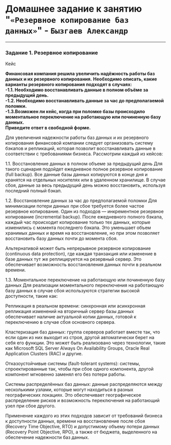 # Домашнее задание к занятию "`«Резервное копирование баз данных»`" - `Бызгаев Александр`

---

### Задание 1. Резервное копирование

Кейс  

**Финансовая компания решила увеличить надёжность работы баз данных и их резервного копирования.**
**Необходимо описать, какие варианты резервного копирования подходят в случаях:**    
 **-1.1. Необходимо восстанавливать данные в полном объёме за предыдущий день.**    
 **-1.2. Необходимо восстанавливать данные за час до предполагаемой поломки.**  
 **-1.3.Возможен ли кейс, когда при поломке базы происходило моментальное переключение на работающую или починенную базу данных.**    
**Приведите ответ в свободной форме.**



Для увеличения надежности работы баз данных и их резервного копирования финансовой компании следует организовать систему бэкапов и репликаций, которая позволит восстанавливать данные в соответствии с требованиями бизнеса. Рассмотрим каждый из кейсов:

1.1. Восстановление данных в полном объеме за предыдущий день
Для такого сценария подойдет ежедневное полное резервное копирование (full backup). Все данные базы данных копируются в конце дня и хранятся на отдельных носителях или в удаленном хранилище. В случае сбоя, данные за весь предыдущий день можно восстановить, используя последний полный бэкап.

1.2. Восстановление данных за час до предполагаемой поломки
Для минимизации потери данных при сбое требуется более частое резервное копирование. Один из подходов — инкрементное резервное копирование (incremental backup). После ежедневного полного бэкапа, каждый час происходит копирование только тех данных, которые изменились с момента последнего бэкапа. Это уменьшает объем хранимых данных и время на восстановление, но при этом позволяет восстановить базу данных почти до момента сбоя.

Альтернативой может быть непрерывное резервное копирование (continuous data protection), где каждая транзакция или изменение в базе данных тут же реплицируется на резервный сервер. Это обеспечивает возможность восстановления данных почти в реальном времени.

1.3. Моментальное переключение на работающую или починенную базу данных
Для реализации моментального переключения на работающую базу данных в случае сбоя используются стратегии высокой доступности, такие как:

Репликация в реальном времени: синхронная или асинхронная репликация изменений на вторичный сервер базы данных обеспечивает наличие актуальной копии данных, готовой к переключению в случае сбоя основного сервера.

Кластеризация баз данных: группа серверов работает вместе так, что если один из них выходит из строя, другой автоматически берет на себя его функции. Это может быть реализовано через технологии, такие как Microsoft SQL Server Always On Availability Groups, Oracle Real Application Clusters (RAC) и другие.

Отказоустойчивые системы (fault-tolerant systems): системы, спроектированные так, чтобы при сбое одного компонента, другой компонент мгновенно заменял его без потери работы.

Системы распределённых баз данных: данные распределяются между несколькими узлами, которые могут находиться в разных географических локациях. Это обеспечивает географическое распределение рисков и возможность переключения на работающий узел при сбое другого.

Применение каждого из этих подходов зависит от требований бизнеса к доступности данных, времени на восстановление после сбоя (Recovery Time Objective, RTO) и допустимому объему потери данных (Recovery Point Objective, RPO), а также от бюджета, выделенного на обеспечение надежности баз данных.
